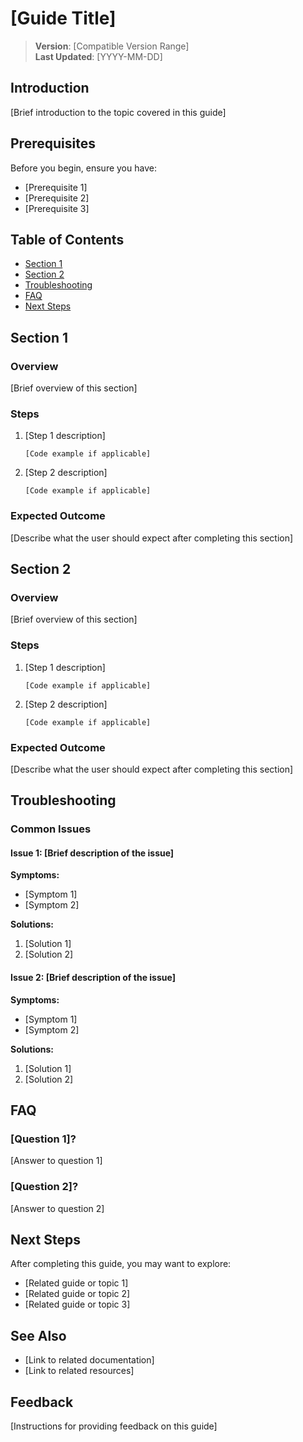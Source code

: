 # [Guide Title]

> **Version**: [Compatible Version Range]  
> **Last Updated**: [YYYY-MM-DD]

## Introduction

[Brief introduction to the topic covered in this guide]

## Prerequisites

Before you begin, ensure you have:

- [Prerequisite 1]
- [Prerequisite 2]
- [Prerequisite 3]

## Table of Contents

- [Section 1](#section-1)
- [Section 2](#section-2)
- [Troubleshooting](#troubleshooting)
- [FAQ](#faq)
- [Next Steps](#next-steps)

## Section 1

### Overview

[Brief overview of this section]

### Steps

1. [Step 1 description]
   ```
   [Code example if applicable]
   ```
   
2. [Step 2 description]
   ```
   [Code example if applicable]
   ```

### Expected Outcome

[Describe what the user should expect after completing this section]

## Section 2

### Overview

[Brief overview of this section]

### Steps

1. [Step 1 description]
   ```
   [Code example if applicable]
   ```
   
2. [Step 2 description]
   ```
   [Code example if applicable]
   ```

### Expected Outcome

[Describe what the user should expect after completing this section]

## Troubleshooting

### Common Issues

#### Issue 1: [Brief description of the issue]

**Symptoms:**
- [Symptom 1]
- [Symptom 2]

**Solutions:**
1. [Solution 1]
2. [Solution 2]

#### Issue 2: [Brief description of the issue]

**Symptoms:**
- [Symptom 1]
- [Symptom 2]

**Solutions:**
1. [Solution 1]
2. [Solution 2]

## FAQ

### [Question 1]?

[Answer to question 1]

### [Question 2]?

[Answer to question 2]

## Next Steps

After completing this guide, you may want to explore:

- [Related guide or topic 1]
- [Related guide or topic 2]
- [Related guide or topic 3]

## See Also

- [Link to related documentation]
- [Link to related resources]

## Feedback

[Instructions for providing feedback on this guide] 